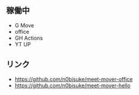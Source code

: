 
## 稼働中

- G Move
- office
- GH Actions
- YT UP

## リンク

- https://github.com/n0bisuke/meet-mover-office
- https://github.com/n0bisuke/meet-mover-hello